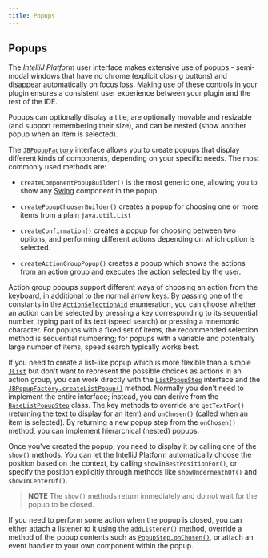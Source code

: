 ```yaml
---
title: Popups
---
```



## Popups

The *IntelliJ Platform* user interface makes extensive use of popups \- semi-modal windows that have no chrome (explicit closing buttons) and disappear automatically on focus loss.
Making use of these controls in your plugin ensures a consistent user experience between your plugin and the rest of the IDE.

Popups can optionally display a title, are optionally movable and resizable (and support remembering their size), and can be nested (show another popup when an item is selected).

The
[`JBPopupFactory`](upsource:///platform/platform-api/src/com/intellij/openapi/ui/popup/JBPopupFactory.java)
interface allows you to create popups that display different kinds of components, depending on your specific needs.
The most commonly used methods are:

*  `createComponentPopupBuilder()` is the most generic one, allowing you to show any
[Swing](https://docs.oracle.com/javase/tutorial/uiswing/start/index.html)
component in the popup.

*  `createPopupChooserBuilder()` creates a popup for choosing one or more items from a plain `java.util.List`

*  `createConfirmation()` creates a popup for choosing between two options, and performing different actions depending on which option is selected.

*  `createActionGroupPopup()` creates a popup which shows the actions from an action group and executes the action selected by the user.

Action group popups support different ways of choosing an action from the keyboard, in additional to the normal arrow keys.
By passing one of the constants in the
[`ActionSelectionAid`](upsource:///platform/platform-api/src/com/intellij/openapi/ui/popup/JBPopupFactory.java)
enumeration, you can choose whether an action can be selected by pressing a key corresponding to its sequential number, typing part of its text (speed search) or pressing a mnemonic character.
For popups with a fixed set of items, the recommended selection method is sequential numbering;
for popups with a variable and potentially large number of items, speed search typically works best.

If you need to create a list-like popup which is more flexible than a simple
[`JList`](https://docs.oracle.com/javase/8/docs/api/javax/swing/JList.html)
but don't want to represent the possible choices as actions in an action group, you can work directly with the
[`ListPopupStep`](upsource:///platform/platform-api/src/com/intellij/openapi/ui/popup/ListPopupStep.java)
interface and the
[`JBPopupFactory.createListPopup()`](upsource:///platform/platform-api/src/com/intellij/openapi/ui/popup/JBPopupFactory.java)
method.
Normally you don't need to implement the entire interface; instead, you can derive from the
[`BaseListPopupStep`](upsource:///platform/platform-api/src/com/intellij/openapi/ui/popup/util/BaseListPopupStep.java)
class.
The key methods to override are `getTextFor()` (returning the text to display for an item) and `onChosen()` (called when an item is selected).
By returning a new popup step from the `onChosen()` method, you can implement hierarchical (nested) popups.

Once you've created the popup, you need to display it by calling one of the `show()` methods.
You can let the IntelliJ Platform automatically choose the position based on the context, by calling `showInBestPositionFor()`, or specify the position explicitly through methods like `showUnderneathOf()` and `showInCenterOf()`.

> **NOTE**  The `show()` methods return immediately and do not wait for the popup to be closed.

If you need to perform some action when the popup is closed, you can either attach a listener to it using the `addListener()` method, override a method of the popup contents such as
[`PopupStep.onChosen()`](upsource:///platform/core-ui/src/openapi/ui/popup/PopupStep.java),
or attach an event handler to your own component within the popup.

